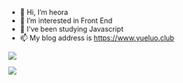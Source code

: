 - 👋 Hi, I’m heora
- 👀 I’m interested in Front End
- 🌱 I've been studying Javascript
- 📫 My blog address is https://www.yueluo.club



![](https://github-readme-stats.vercel.app/api?username=yw0525)

![](https://github-readme-stats.vercel.app/api/top-langs/?username=yw0525&layout=compact)
